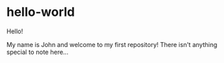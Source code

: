 # hello-world

Hello!

My name is John and welcome to my first repository!
There isn't anything special to note here...
